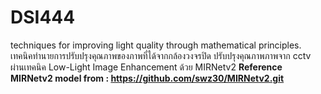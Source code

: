 # DSI444
techniques for improving light quality through mathematical principles.
เทคนิคทำนายการปรับปรุงคุณภาพของภาพที่ได้จากกล้องวงจรปิด
ปรับปรุงคุณภาพภาพจาก  cctv ผ่านเทคนิค Low-Light Image Enhancement ด้วย MIRNetv2
**Reference MIRNetv2 model from : https://github.com/swz30/MIRNetv2.git**
